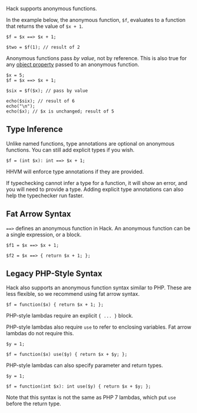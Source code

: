 Hack supports anonymous functions.

In the example below, the anonymous function, `$f`, evaluates to a function that
returns the value of `$x + 1`.

``` Hack
$f = $x ==> $x + 1;

$two = $f(1); // result of 2
```

Anonymous functions pass _by value_, not by reference. This is also true for any
[object property](../expressions-and-operators/member-selection) passed to an
anonymous function.

``` Hack
$x = 5;
$f = $x ==> $x + 1;

$six = $f($x); // pass by value

echo($six); // result of 6
echo("\n");
echo($x); // $x is unchanged; result of 5
```

## Type Inference

Unlike named functions, type annotations are optional on anonymous functions.
You can still add explicit types if you wish.

``` Hack
$f = (int $x): int ==> $x + 1;
```

HHVM will enforce type annotations if they are provided.

If typechecking cannot infer a type for a function, it will show an
error, and you will need to provide a type. Adding explicit type
annotations can also help the typechecker run faster.

## Fat Arrow Syntax

`==>` defines an anonymous function in Hack. An anonymous function can
be a single expression, or a block.

``` Hack
$f1 = $x ==> $x + 1;

$f2 = $x ==> { return $x + 1; };
```

## Legacy PHP-Style Syntax

Hack also supports an anonymous function syntax similar to PHP. These
are less flexible, so we recommend using fat arrow syntax.

``` Hack
$f = function($x) { return $x + 1; };
```

PHP-style lambdas require an explicit `{ ... }` block.

PHP-style lambdas also require `use` to refer to enclosing variables. Fat
arrow lambdas do not require this.

``` Hack
$y = 1;

$f = function($x) use($y) { return $x + $y; };
```

PHP-style lambdas can also specify parameter and return types.

``` Hack
$y = 1;

$f = function(int $x): int use($y) { return $x + $y; };
```

Note that this syntax is not the same as PHP 7 lambdas, which put
`use` before the return type.
